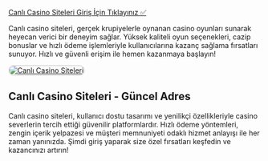 <a href="https://shorto.link/iijTa">Canlı Casino Siteleri Giriş İçin Tıklayınız ✅</a>

<p>Canlı casino siteleri, gerçek krupiyelerle oynanan casino oyunları sunarak heyecan verici bir deneyim sağlar. Yüksek kaliteli oyun seçenekleri, cazip bonuslar ve hızlı ödeme işlemleriyle kullanıcılarına kazanç sağlama fırsatları sunuyor. Hızlı ve güvenli erişim ile hemen kazanmaya başlayın!</p>

<a href="https://shorto.link/iijTa" title="Canlı Casino Siteleri">
  <img src="https://i.ibb.co/MkY55wf/photo-2025-01-15-16-52-46.jpg" alt="Canlı Casino Siteleri" style="max-width: 100%; border: 2px solid #ddd; border-radius: 10px;">
</a>

<h2>Canlı Casino Siteleri - Güncel Adres</h2>

<p>Canlı casino siteleri, kullanıcı dostu tasarımı ve yenilikçi özellikleriyle casino severlerin tercih ettiği güvenilir platformlardır. Hızlı ödeme yöntemleri, zengin içerik yelpazesi ve müşteri memnuniyeti odaklı hizmet anlayışı ile her zaman yanınızda. Şimdi giriş yaparak size özel fırsatları keşfedin ve kazancınızı artırın!</p>
